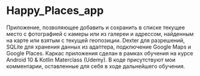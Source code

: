 # Happy_Places_app
Приложение, позволяющее добавить и сохранить в списке текущее место с фотографией с камеры или из галереи и адрессом, найденным на карте или взятым с текущей геопозиции.
Dexter для разрешений, SQLite для хранения данных из адаптера, подключение Google Maps и Google Places.
Каркас приложения сделан в рамках обучения на курсе Android 10 & Kotlin Materclass (Udemy). В коде присутствуют мои комментарии, оставленные для себя в ходе дальнейшего обучения.
